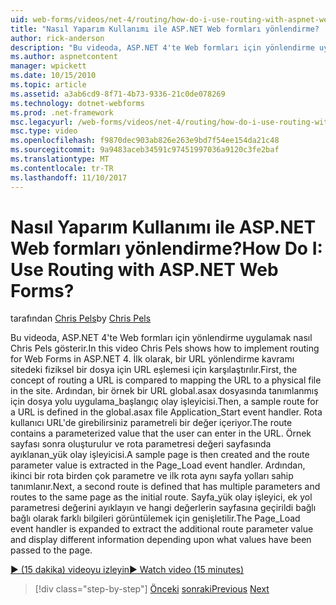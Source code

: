 ```yaml
---
uid: web-forms/videos/net-4/routing/how-do-i-use-routing-with-aspnet-web-forms
title: "Nasıl Yaparım Kullanımı ile ASP.NET Web formları yönlendirme? | Microsoft Docs"
author: rick-anderson
description: "Bu videoda, ASP.NET 4'te Web formları için yönlendirme uygulamak nasıl Chris Pels gösterir. İlk olarak, bir URL yönlendirme kavramı bir p URL eşlemesi için karşılaştırılır..."
ms.author: aspnetcontent
manager: wpickett
ms.date: 10/15/2010
ms.topic: article
ms.assetid: a3ab6cd9-8f71-4b73-9336-21c0de078269
ms.technology: dotnet-webforms
ms.prod: .net-framework
msc.legacyurl: /web-forms/videos/net-4/routing/how-do-i-use-routing-with-aspnet-web-forms
msc.type: video
ms.openlocfilehash: f9870dec903ab826e263e9bd7f54ee154da21c48
ms.sourcegitcommit: 9a9483aceb34591c97451997036a9120c3fe2baf
ms.translationtype: MT
ms.contentlocale: tr-TR
ms.lasthandoff: 11/10/2017
---
```

<a name="how-do-i-use-routing-with-aspnet-web-forms"></a><span data-ttu-id="61423-105">Nasıl Yaparım Kullanımı ile ASP.NET Web formları yönlendirme?</span><span class="sxs-lookup"><span data-stu-id="61423-105">How Do I: Use Routing with ASP.NET Web Forms?</span></span>
====================
<span data-ttu-id="61423-106">tarafından [Chris Pels](https://twitter.com/chrispels)</span><span class="sxs-lookup"><span data-stu-id="61423-106">by [Chris Pels](https://twitter.com/chrispels)</span></span>

<span data-ttu-id="61423-107">Bu videoda, ASP.NET 4'te Web formları için yönlendirme uygulamak nasıl Chris Pels gösterir.</span><span class="sxs-lookup"><span data-stu-id="61423-107">In this video Chris Pels shows how to implement routing for Web Forms in ASP.NET 4.</span></span> <span data-ttu-id="61423-108">İlk olarak, bir URL yönlendirme kavramı sitedeki fiziksel bir dosya için URL eşlemesi için karşılaştırılır.</span><span class="sxs-lookup"><span data-stu-id="61423-108">First, the concept of routing a URL is compared to mapping the URL to a physical file in the site.</span></span> <span data-ttu-id="61423-109">Ardından, bir örnek bir URL global.asax dosyasında tanımlanmış için dosya yolu uygulama\_başlangıç olay işleyicisi.</span><span class="sxs-lookup"><span data-stu-id="61423-109">Then, a sample route for a URL is defined in the global.asax file Application\_Start event handler.</span></span> <span data-ttu-id="61423-110">Rota kullanıcı URL'de girebilirsiniz parametreli bir değer içeriyor.</span><span class="sxs-lookup"><span data-stu-id="61423-110">The route contains a parameterized value that the user can enter in the URL.</span></span> <span data-ttu-id="61423-111">Örnek sayfası sonra oluşturulur ve rota parametresi değeri sayfasında ayıklanan\_yük olay işleyicisi.</span><span class="sxs-lookup"><span data-stu-id="61423-111">A sample page is then created and the route parameter value is extracted in the Page\_Load event handler.</span></span> <span data-ttu-id="61423-112">Ardından, ikinci bir rota birden çok parametre ve ilk rota aynı sayfa yolları sahip tanımlanır.</span><span class="sxs-lookup"><span data-stu-id="61423-112">Next, a second route is defined that has multiple parameters and routes to the same page as the initial route.</span></span> <span data-ttu-id="61423-113">Sayfa\_yük olay işleyici, ek yol parametresi değerini ayıklayın ve hangi değerlerin sayfasına geçirildi bağlı bağlı olarak farklı bilgileri görüntülemek için genişletilir.</span><span class="sxs-lookup"><span data-stu-id="61423-113">The Page\_Load event handler is expanded to extract the additional route parameter value and display different information depending upon what values have been passed to the page.</span></span>

[<span data-ttu-id="61423-114">&#9654; (15 dakika) videoyu izleyin</span><span class="sxs-lookup"><span data-stu-id="61423-114">&#9654; Watch video (15 minutes)</span></span>](https://channel9.msdn.com/Blogs/ASP-NET-Site-Videos/how-do-i-use-routing-with-aspnet-web-forms)

>[!div class="step-by-step"]
<span data-ttu-id="61423-115">[Önceki](aspnet-4-quick-hit-outbound-webforms-routing.md)
[sonraki](how-do-i-work-with-urls-in-aspnet-routing.md)</span><span class="sxs-lookup"><span data-stu-id="61423-115">[Previous](aspnet-4-quick-hit-outbound-webforms-routing.md)
[Next](how-do-i-work-with-urls-in-aspnet-routing.md)</span></span>
